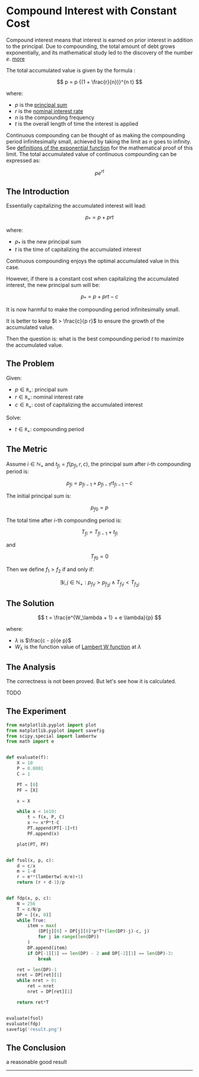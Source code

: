 # Compound Interest with Constant Cost

Compound interest means that interest is earned on prior interest in addition to the principal. Due to compounding, the total amount of debt grows exponentially, and its mathematical study led to the discovery of the number $e$. [more](https://en.wikipedia.org/wiki/Compound_interest)

The total accumulated value is given by the formula :

$$
p = p {(1 + \frac{r}{n})}^{n t}
$$

where:

- $p$ is the [principal sum](https://en.wikipedia.org/wiki/Principal_sum)
- $r$ is the [nominal interest rate](https://en.wikipedia.org/wiki/Nominal_interest_rate)
- $n$ is the compounding frequency
- $t$ is the overall length of time the interest is applied

Continuous compounding can be thought of as making the compounding period infinitesimally small, achieved by taking the limit as $n$ goes to infinity. See [definitions of the exponential function](https://en.wikipedia.org/wiki/Definitions_of_the_exponential_function) for the mathematical proof of this limit. The total accumulated value of continuous compounding can be expressed as:

$$
p e^{r t}
$$

## The Introduction

Essentially capitalizing the accumulated interest will lead:

$$
p_{*} = p + prt
$$

where:

- $p_{*}$ is the new principal sum
- $t$ is the time of capitalizing the accumulated interest

Continuous compounding enjoys the optimal accumulated value in this case.

However, if there is a constant cost when capitalizing the accumulated interest, the new principal sum  will be:

$$
p_{*} = p + prt - c
$$

It is now harmful to make the compounding period infinitesimally small.

It is better to keep $t > \frac{c}{p r}$ to ensure the growth of the accumulated value.

Then the question is: what is the best compounding period $t$ to maximize the accumulated value.

## The Problem

Given:

- $p \in \mathtt{R}_{+}$: principal sum
- $r \in \mathtt{R}_{+}$: nominal interest rate
- $c \in \mathtt{R}_{+}$: cost of capitalizing the accumulated interest

Solve:

- $t \in \mathtt{R}_{+}$: compounding period

## The Metric

Assume $i \in \mathbb{N}_{+}$
and ${t_f}_{i} = f({p_f}_{i}, r, c)$,
the principal sum after $i$-th compounding period is:

$$
{p_f}_{i} = {p_f}_{i-1} + {p_f}_{i-1} r {t_f}_{i-1} - c
$$

The initial principal sum is:

$$
{p_f}_{0} = p
$$

The total time after $i$-th compounding period is:

$$
{T_f}_{i} = {T_f}_{i-1} + {t_f}_{i}
$$

and

$$
{T_f}_{0} = 0
$$

Then we define $f_1 > f_2$ if and only if:

$$
\exists i, j \in \mathbb{N}_{+}: {p_{f_1}}_{i} > {p_{f_2}}_{j} \land {T_{f_1}}_{i} < {T_{f_2}}_{j}
$$

## The Solution

$$
t = \frac{e^{W_\lambda + 1} + e \lambda}{p}
$$

where:

- $\lambda$ is $\frac{c - p}{e p}$
- $W_\lambda$ is the function value of [Lambert W function](https://en.wikipedia.org/wiki/Lambert_W_function) at $\lambda$

## The Analysis

The correctness is not been proved. But let's see how it is calculated.

TODO

## The Experiment

```python
from matplotlib.pyplot import plot
from matplotlib.pyplot import savefig
from scipy.special import lambertw
from math import e


def evaluate(f):
    X = 10
    P = 0.0001
    C = 1

    PT = [0]
    PF = [X]

    x = X

    while x < 1e10:
        t = f(x, P, C)
        x += x*P*t-C
        PT.append(PT[-1]+t)
        PF.append(x)

    plot(PT, PF)


def fsol(x, p, c):
    d = c/x
    m = 1-d
    r = e**(lambertw(-m/e)+1)
    return (r + d-1)/p


def fdp(x, p, c):
    N = 256
    T = c/N/p
    DP = [(x, 0)]
    while True:
        item = max(
            (DP[j][0] + DP[j][0]*p*T*(len(DP)-j)-c, j)
            for j in range(len(DP))
        )
        DP.append(item)
        if DP[-1][1] == len(DP) - 2 and DP[-2][1] == len(DP)-3:
            break

    ret = len(DP)-1
    nret = DP[ret][1]
    while nret > 0:
        ret = nret
        nret = DP[ret][1]

    return ret*T


evaluate(fsol)
evaluate(fdp)
savefig('result.png')
```

## The Conclusion

a reasonable good result

---

<script>MathJax = {tex: {inlineMath: [['$', '$'], ['\\(', '\\)']]}};</script>
<script id="MathJax-script" async src="https://cdn.jsdelivr.net/npm/mathjax@3/es5/tex-chtml.js"></script>
